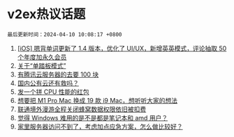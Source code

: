# v2ex热议话题

`最后更新时间：2024-04-10 10:08:17 +0800`

1. [[iOS] 嗯背单词更新了 1.4 版本，优化了 UI/UX，新增英英模式，评论抽取 50 个年度加永久会员](https://www.v2ex.com/t/1030937)
1. [关于“单踏板模式”](https://www.v2ex.com/t/1030867)
1. [有腾讯云服务器的去要 100 块](https://www.v2ex.com/t/1030934)
1. [国内公有云还有救吗？](https://www.v2ex.com/t/1030870)
1. [发一个拼 CPU 性能的红包](https://www.v2ex.com/t/1030992)
1. [想要把 M1 Pro Mac 换成 19 款 i9 Mac，想听听大家的想法](https://www.v2ex.com/t/1031070)
1. [联通境外漫游全程关闭蜂窝数据权限依旧被扣费](https://www.v2ex.com/t/1030927)
1. [觉得 Windows 难用的是不是都是笔记本和 amd 用户？](https://www.v2ex.com/t/1031058)
1. [家里服务器访问不到了，考虑加点应急方案，怎么做比较好？](https://www.v2ex.com/t/1030879)

